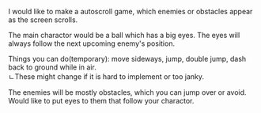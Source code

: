 I would like to make a autoscroll game, which enemies or obstacles appear as the screen scrolls.

The main charactor would be a ball which has a big eyes. The eyes will always follow the next upcoming enemy's position.

Things you can do(temporary): move sideways, jump, double jump, dash back to ground while in air.  
 ㄴThese might change if it is hard to implement or too janky.
 
The enemies will be mostly obstacles, which you can jump over or avoid. Would like to put eyes to them that follow your charactor.
